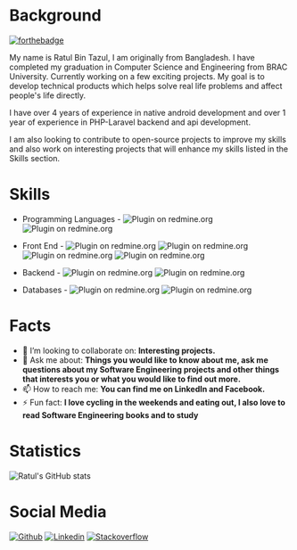 # Background  #

<!-- [![forthebadge](https://forthebadge.com/images/badges/powered-by-electricity.svg)](https://github.com/Ratul-Bin-Tazul/) -->
[![forthebadge](https://forthebadge.com/images/badges/powered-by-energy-drinks.svg)](https://github.com/Ratul-Bin-Tazul/)
<!-- ![forthebadge](https://forthebadge.com/images/badges/certified-cousin-terio.svg)
![forthebadge](https://forthebadge.com/images/badges/it-works-why.svg) -->



My name is Ratul Bin Tazul, I am originally from Bangladesh. I have completed my graduation in Computer Science and Engineering from BRAC University. Currently working on a few exciting projects. My goal is to develop technical products which helps solve real life problems and affect people's life directly.

I have over 4 years of experience in native android development and over 1 year of experience in PHP-Laravel backend and api development.

I am also looking to contribute to open-source projects to improve my skills and also work on interesting projects that will enhance my skills listed in the Skills section.

# Skills #

- Programming Languages - <img alt="Plugin on redmine.org" src="https://img.shields.io/redmine/plugin/stars/redmine_xlsx_format_issue_exporter?color=Orange&label=Java&logo=Java&logoColor=Orange&style=for-the-badge"> <img alt="Plugin on redmine.org" src="https://img.shields.io/redmine/plugin/stars/redmine_xlsx_format_issue_exporter?color=Green&label=Kotlin&logo=Kotlin&logoColor=Green&style=for-the-badge"> 

- Front End - <img alt="Plugin on redmine.org" src="https://img.shields.io/redmine/plugin/stars/redmine_xlsx_format_issue_exporter?color=GREEN&label=android&logo=android&logoColor=GREEN&style=for-the-badge"> <img alt="Plugin on redmine.org" src="https://img.shields.io/redmine/plugin/stars/redmine_xlsx_format_issue_exporter?color=Red&label=HTML&logo=HTML5&logoColor=Red&style=for-the-badge"> <img alt="Plugin on redmine.org" src="https://img.shields.io/redmine/plugin/stars/redmine_xlsx_format_issue_exporter?color=Blue&label=CSS&logo=CSS3&logoColor=Blue&style=for-the-badge"> <img alt="Plugin on redmine.org" src="https://img.shields.io/redmine/plugin/stars/redmine_xlsx_format_issue_exporter?color=GREEN&label=js&logo=javascript&logoColor=GREEN&style=for-the-badge">

- Backend - <img alt="Plugin on redmine.org" src="https://img.shields.io/redmine/plugin/stars/redmine_xlsx_format_issue_exporter?color=Green&label=PHP&logo=PHP&logoColor=Green&style=for-the-badge"> <img alt="Plugin on redmine.org" src="https://img.shields.io/redmine/plugin/stars/redmine_xlsx_format_issue_exporter?color=GREEN&label=laravel&logo=laravel&logoColor=GREEN&style=for-the-badge">

- Databases - <img alt="Plugin on redmine.org" src="https://img.shields.io/redmine/plugin/stars/redmine_xlsx_format_issue_exporter?color=GREEN&label=mysql&logo=mysql&logoColor=GREEN&style=for-the-badge"> <img alt="Plugin on redmine.org" src="https://img.shields.io/redmine/plugin/stars/redmine_xlsx_format_issue_exporter?color=GREEN&label=firebase&logo=firebase&logoColor=GREEN&style=for-the-badge">

<!-- - Tools - <img alt="Plugin on redmine.org" src="https://img.shields.io/redmine/plugin/stars/redmine_xlsx_format_issue_exporter?color=Blue&label=Docker&logo=Docker&logoColor=Blue&style=for-the-badge"> <img alt="Plugin on redmine.org" src="https://img.shields.io/redmine/plugin/stars/redmine_xlsx_format_issue_exporter?color=Yellow&label=Travis&logo=Travis&logoColor=Yelllow&style=for-the-badge"> <img alt="Plugin on redmine.org" src="https://img.shields.io/redmine/plugin/stars/redmine_xlsx_format_issue_exporter?color=Red&label=Git&logo=Git&logoColor=Red&style=for-the-badge">

- Software Engineering - **Full Software Development Life Cycle (Waterfall Method)**

- Agile Methodologies - **SCRUM**

- Software Design - **UML Class Diagrams, Sequence Diagrams, Flowcharts** -->



# Facts #

- 👯 I’m looking to collaborate on: **Interesting projects.**
- 💬 Ask me about: **Things you would like to know about me, ask me questions about my Software Engineering projects and other things that interests you or what you would like to find out more.**
- 📫 How to reach me: **You can find me on LinkedIn and Facebook.**
- ⚡ Fun fact: **I love cycling in the weekends and eating out, I also love to read Software Engineering books and to study**

# Statistics #
![Ratul's GitHub stats](https://github-readme-stats.vercel.app/api?username=Ratul-Bin-Tazul&count_private=true)

# Social Media #

[![Github](https://img.shields.io/badge/-Github-000?style=flat&logo=Github&logoColor=white)](https://github.com/Ratul-Bin-Tazu)
[![Linkedin](https://img.shields.io/badge/-LinkedIn-blue?style=flat&logo=Linkedin&logoColor=white)](https://www.linkedin.com/in/ratul-tazul-1ba036125/)
[![Stackoverflow](https://img.shields.io/badge/-Stackoverflow-orange?style=flat&labelColor=orange&logo=stackoverflow&logoColor=white)](https://stackoverflow.com/users/6739012/ratul-bin-tazul?tab=profile)
